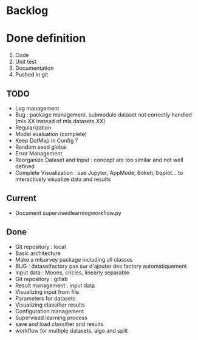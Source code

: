 # Backlog

# Done definition
1. Code 
2. Unit test
3. Documentation
4. Pushed in git

## TODO
* Log management
* Bug : package management. submodule dataset not correctly handled (mls.XX instead of mls.datasets.XX)
* Regularization
* Model evaluation (complete)
* Keep DotMap in Config ?
* Random seed global
* Error Management
* Reorganize Dataset and Input : concept are too similar and not well defined
* Complete Visualization : use Jupyter, AppMode, Bokeh, bqplot... to interactively visualize data and results

## Current
* Document supervisedlearningworkflow.py

## Done
* Git repository : local
* Basic architecture
* Make a mlsurvey package including all classes
* BUG : datasetfactory pas sur d'ajouter des factory automatiquement
* Input data : Moons, circles, linearly separable
* Git repository : gitlab
* Result management : input data
* Visualizing input from file
* Parameters for datasets
* Visualizing classifier results
* Configuration management
* Supervised learning process
* save and load classifier and results
* workflow for multiple datasets, algo and split



